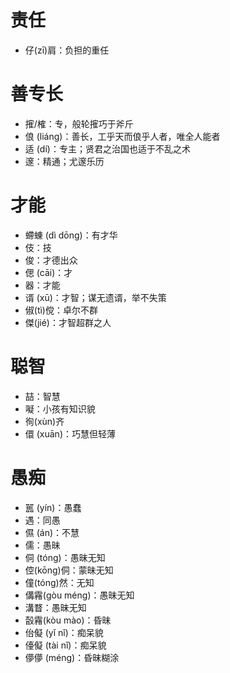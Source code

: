 # 责任
* 仔(zī)肩：负担的重任
# 善专长
* 㩁/榷：专，般轮㩁巧于斧斤
* 俍 (liáng)：善长，工乎天而俍乎人者，唯全人能者
* 适 (dí)：专主；贤君之治国也适于不乱之术
* 邃：精通；尤邃乐历
# 才能
* 螮蝀 (dì dōng)：有才华
* 伎：技
* 俊：才德出众
* 偲 (cāi)：才
* 器：才能
* 谞 (xū)：才智；谋无遗谞，举不失策
* 俶(tì)傥：卓尔不群
* 傑(jié)：才智超群之人
# 聪智
* 喆：智慧
* 㘈：小孩有知识貌
* 徇(xùn)齐
* 儇 (xuān)：巧慧但轻薄
# 愚痴
* 嚚 (yín)：愚蠢
* 遇：同愚
* 儑 (án)：不慧
* 儒：愚昧
* 侗 (tóng)：愚昧无知
* 倥(kōng)侗：蒙昧无知
* 僮(tóng)然：无知
* 傋霿(gòu méng)：愚昧无知
* 溝瞀：愚昧无知
* 瞉霿(kòu mào)：昏昧
* 佁儗 (yǐ nǐ)：痴呆貌
* 儓儗 (tài nǐ)：痴呆貌
* 儚儚 (méng)：昏昧糊涂